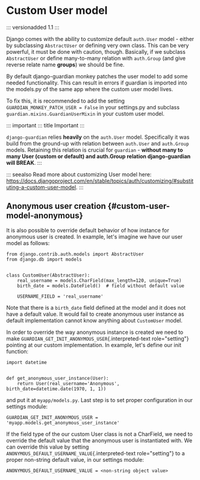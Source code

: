 # Custom User model

::: versionadded
1.1
:::

Django comes with the ability to customize default `auth.User` model -
either by subclassing `AbstractUser` or defining very own class. This
can be very powerful, it must be done with caution, though. Basically,
if we subclass `AbstractUser` or define many-to-many relation with
`auth.Group` (and give reverse relate name **groups**) we should be
fine.

By default django-guardian monkey patches the user model to add some
needed functionality. This can result in errors if guardian is imported
into the models.py of the same app where the custom user model lives.

To fix this, it is recommended to add the setting
`GUARDIAN_MONKEY_PATCH_USER = False` in your settings.py and subclass
`guardian.mixins.GuardianUserMixin` in your custom user model.

::: important
::: title
Important
:::

`django-guardian` relies **heavily** on the `auth.User` model.
Specifically it was build from the ground-up with relation between
`auth.User` and `auth.Group` models. Retaining this relation is crucial
for `guardian` - **without many to many User (custom or default) and
auth.Group relation django-guardian will BREAK**.
:::

::: seealso
Read more about customizing User model here:
<https://docs.djangoproject.com/en/stable/topics/auth/customizing/#substituting-a-custom-user-model>.
:::

## Anonymous user creation {#custom-user-model-anonymous}

It is also possible to override default behavior of how instance for
anonymous user is created. In example, let\'s imagine we have our user
model as follows:

    from django.contrib.auth.models import AbstractUser
    from django.db import models


    class CustomUser(AbstractUser):
        real_username = models.CharField(max_length=120, unique=True)
        birth_date = models.DateField()  # field without default value

        USERNAME_FIELD = 'real_username'

Note that there is a `birth_date` field defined at the model and it does
not have a default value. It would fail to create anonymous user
instance as default implementation cannot know anything about
`CustomUser` model.

In order to override the way anonymous instance is created we need to
make `GUARDIAN_GET_INIT_ANONYMOUS_USER`{.interpreted-text
role="setting"} pointing at our custom implementation. In example,
let\'s define our init function:

    import datetime


    def get_anonymous_user_instance(User):
        return User(real_username='Anonymous', birth_date=datetime.date(1970, 1, 1))

and put it at `myapp/models.py`. Last step is to set proper
configuration in our settings module:

    GUARDIAN_GET_INIT_ANONYMOUS_USER = 'myapp.models.get_anonymous_user_instance'

If the field type of the our custom User class is not a CharField, we
need to override the default value that the anonymous user is
instantiated with. We can override this value by setting
`ANONYMOUS_DEFAULT_USERNAME_VALUE`{.interpreted-text role="setting"} to
a proper non-string default value, in our settings module:

    ANONYMOUS_DEFAULT_USERNAME_VALUE = <non-string object value>
